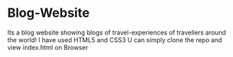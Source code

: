 # Blog-Website
 Its a blog website showing blogs of travel-experiences of travellers around the world!
I have used HTML5 and CSS3
U can simply clone the repo and view index.html on Browser
